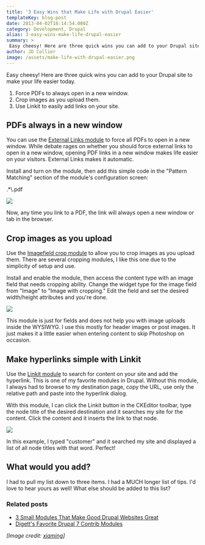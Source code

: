 ```yaml
---
title: '3 Easy Wins that Make Life with Drupal Easier'
templateKey: blog-post
date: 2013-04-02T16:14:54.000Z
category: Development, Drupal
alias: 3-easy-wins-make-life-drupal-easier
summary: > 
 Easy cheesy! Here are three quick wins you can add to your Drupal site to make your life easier today.
author: JD Collier
image: /assets/make-life-with-drupal-easier.png
---
```


Easy cheesy! Here are three quick wins you can add to your Drupal site to make your life easier today.

1.  Force PDFs to always open in a new window.
2.  Crop images as you upload them.
3.  Use Linkit to easily add links on your site.

**PDFs always in a new window**
-------------------------------

You can use the [External Links module](https://www.drupal.org/project/extlink) to force all PDFs to open in a new window. While debate rages on whether you should force external links to open in a new window, opening PDF links in a new window makes life easier on your visitors. External Links makes it automatic.

Install and turn on the module, then add this simple code in the "Pattern Matching" section of the module's configuration screen:

.\*\\.pdf 

![](/sites/default/files/crop_0.png)

Now, any time you link to a PDF, the link will always open a new window or tab in the browser.

**Crop images as you upload**
-----------------------------

Use the [Imagefield crop module](https://www.drupal.org/project/imagefield_crop) to allow you to crop images as you upload them. There are several cropping modules, I like this one due to the simplicity of setup and use.

Install and enable the module, then access the content type with an image field that needs cropping ability. Change the widget type for the image field from "Image" to "Image with cropping." Edit the field and set the desired width/height attributes and you're done.

![](/sites/default/files/imagefield_crop.jpeg)

This module is just for fields and does not help you with image uploads inside the WYSIWYG. I use this mostly for header images or post images. It just makes it a little easier when entering content to skip Photoshop on occasion.

**Make hyperlinks simple with Linkit**
--------------------------------------

Use the [Linkit module](https://www.drupal.org/project/linkit) to search for content on your site and add the hyperlink. This is one of my favorite modules in Drupal. Without this module, I always had to browse to my destination page, copy the URL, use only the relative path and paste into the hyperlink dialog. 

With this module, I can click the Linkit button in the CKEditor toolbar, type the node title of the desired destination and it searches my site for the content. Click the content and it inserts the link to that node.

![](/sites/default/files/linkit_4_0.png)

In this example, I typed "customer" and it searched my site and displayed a list of all node titles with that word. Perfect!

**What would you add?**
-----------------------

I had to pull my list down to three items. I had a MUCH longer list of tips. I'd love to hear yours as well! What else should be added to this list?

### **Related posts**

*   [3 Small Modules That Make Good Drupal Websites Great](/insights/3-small-modules-make-good-drupal-websites-great)
*   [Digett's Favorite Drupal 7 Contrib Modules](/insights/digett-s-favorite-drupal-7-contrib-modules)

_\[Image credit: [xiaming](http://www.flickr.com/photos/xiaming/50391986/sizes/m/in/photostream/)\]_